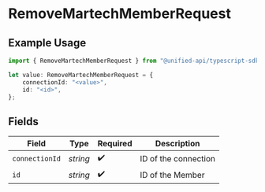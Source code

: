 # RemoveMartechMemberRequest

## Example Usage

```typescript
import { RemoveMartechMemberRequest } from "@unified-api/typescript-sdk/sdk/models/operations";

let value: RemoveMartechMemberRequest = {
    connectionId: "<value>",
    id: "<id>",
};
```

## Fields

| Field                | Type                 | Required             | Description          |
| -------------------- | -------------------- | -------------------- | -------------------- |
| `connectionId`       | *string*             | :heavy_check_mark:   | ID of the connection |
| `id`                 | *string*             | :heavy_check_mark:   | ID of the Member     |